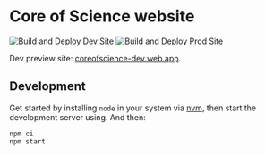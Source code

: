 # Core of Science website

![Build and Deploy Dev Site](https://github.com/coreofscience/coreofscience.org/workflows/Build%20and%20Deploy%20Dev%20Site/badge.svg)
![Build and Deploy Prod Site](https://github.com/coreofscience/coreofscience.org/workflows/Build%20and%20Deploy%20Prod%20Site/badge.svg)

Dev preview site: [coreofscience-dev.web.app](https://coreofscience-dev.web.app).

## Development

Get started by installing `node` in your system via [nvm], then start the
development server using. And then:

```console
npm ci
npm start
```

[nvm]: https://github.com/nvm-sh/nvm
